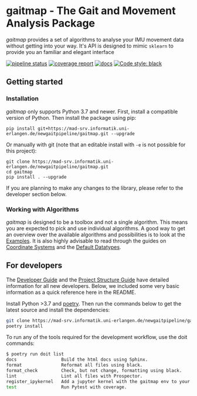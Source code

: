 # gaitmap - The Gait and Movement Analysis Package

*gaitmap* provides a set of algorithms to analyse your IMU movement data without getting into your way.
It's API is designed to mimic `sklearn` to provide you an familiar and elegant interface


[![pipeline status](https://mad-srv.informatik.uni-erlangen.de/newgaitpipeline/gaitmap/badges/master/pipeline.svg)](https://mad-srv.informatik.uni-erlangen.de/newgaitpipeline/gaitmap/-/commits/master)
[![coverage report](https://mad-srv.informatik.uni-erlangen.de/newgaitpipeline/gaitmap/badges/master/coverage.svg)](https://mad-srv.informatik.uni-erlangen.de/newgaitpipeline/gaitmap/-/commits/master)
[![docs](https://img.shields.io/badge/docs-online-green.svg)](http://newgaitpipeline.mad-pages.informatik.uni-erlangen.de/gaitmap/README.html)
[![Code style: black](https://img.shields.io/badge/code%20style-black-000000.svg)](https://github.com/psf/black)

## Getting started

### Installation

*gaitmap* only supports Python 3.7 and newer.
First, install a compatible version of Python.
Then install the package using pip:

```
pip install git+https://mad-srv.informatik.uni-erlangen.de/newgaitpipeline/gaitmap.git --upgrade
```

Or manually with git (note that an editable install with `-e` is not possible for this project):

```
git clone https://mad-srv.informatik.uni-erlangen.de/newgaitpipeline/gaitmap.git
cd gaitmap
pip install . --upgrade
```

If you are planning to make any changes to the library, please refer to the developer section below.

### Working with Algorithms

*gaitmap* is designed to be a toolbox and not a single algorithm.
This means you are expected to pick and use individual algorithms.
A good way to get an overview over the available algorithms and possibilities is to look at the
[Examples](http://newgaitpipeline.mad-pages.informatik.uni-erlangen.de/gaitmap/auto_examples/index.html).
It is also highly advisable to read through the guides on
[Coordinate Systems](http://newgaitpipeline.mad-pages.informatik.uni-erlangen.de/gaitmap/guides/Coordinate-Systems.html)
and the
[Default Datatypes](http://newgaitpipeline.mad-pages.informatik.uni-erlangen.de/gaitmap/guides/Gaitmap-Datatypes.html).

## For developers

The [Developer Guide](http://newgaitpipeline.mad-pages.informatik.uni-erlangen.de/gaitmap/guides/Development-Guide.html)
and the
[Project Structure Guide](http://newgaitpipeline.mad-pages.informatik.uni-erlangen.de/gaitmap/guides/Project-Structure.html)
have detailed information for all new developers.
Below, we included some very basic information as a quick reference here in the README.

Install Python >3.7 and [poetry](https://python-poetry.org).
Then run the commands below to get the latest source and install the dependencies:

```bash
git clone https://mad-srv.informatik.uni-erlangen.de/newgaitpipeline/gaitmap.git
poetry install
```

To run any of the tools required for the development workflow, use the doit commands:

```bash
$ poetry run doit list
docs                 Build the html docs using Sphinx.
format               Reformat all files using black.
format_check         Check, but not change, formatting using black.
lint                 Lint all files with Prospector.
register_ipykernel   Add a jupyter kernel with the gaitmap env to your local install.
test                 Run Pytest with coverage.
```